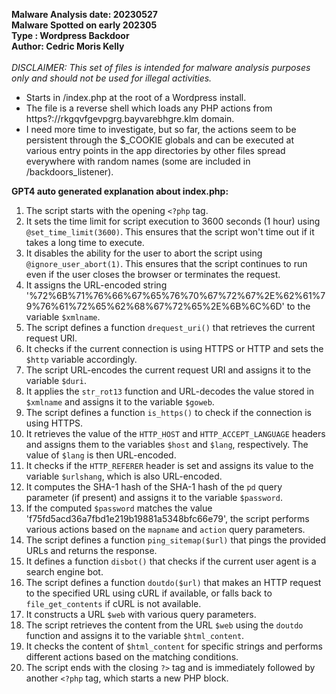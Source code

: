 **Malware Analysis date: 20230527**<br>
**Malware Spotted on early 202305**<br>
**Type : Wordpress Backdoor**<br>
**Author: Cedric Moris Kelly**<br>
<br>
*DISCLAIMER: This set of files is intended for malware analysis purposes only and should not be used for illegal activities.*

* Starts in /index.php at the root of a Wordpress install.
* The file is a reverse shell which loads any PHP actions from https?://rkgqvfgevpgrg.bayvarebhgre.klm domain.
* I need more time to investigate, but so far, the actions seem to be persistent through the $_COOKIE globals and can be executed at various entry points in the app directories by other files spread everywhere with random names (some are included in /backdoors_listener).

**GPT4 auto generated explanation about index.php:**
1. The script starts with the opening `<?php` tag.
2. It sets the time limit for script execution to 3600 seconds (1 hour) using `@set_time_limit(3600)`. This ensures that the script won't time out if it takes a long time to execute.
3. It disables the ability for the user to abort the script using `@ignore_user_abort(1)`. This ensures that the script continues to run even if the user closes the browser or terminates the request.
4. It assigns the URL-encoded string '%72%6B%71%76%66%67%65%76%70%67%72%67%2E%62%61%79%76%61%72%65%62%68%67%72%65%2E%6B%6C%6D' to the variable `$xmlname`.
5. The script defines a function `drequest_uri()` that retrieves the current request URI.
6. It checks if the current connection is using HTTPS or HTTP and sets the `$http` variable accordingly.
7. The script URL-encodes the current request URI and assigns it to the variable `$duri`.
8. It applies the `str_rot13` function and URL-decodes the value stored in `$xmlname` and assigns it to the variable `$goweb`.
9. The script defines a function `is_https()` to check if the connection is using HTTPS.
10. It retrieves the value of the `HTTP_HOST` and `HTTP_ACCEPT_LANGUAGE` headers and assigns them to the variables `$host` and `$lang`, respectively. The value of `$lang` is then URL-encoded.
11. It checks if the `HTTP_REFERER` header is set and assigns its value to the variable `$urlshang`, which is also URL-encoded.
12. It computes the SHA-1 hash of the SHA-1 hash of the `pd` query parameter (if present) and assigns it to the variable `$password`.
13. If the computed `$password` matches the value 'f75fd5acd36a7fbd1e219b19881a5348bfc66e79', the script performs various actions based on the `mapname` and `action` query parameters.
14. The script defines a function `ping_sitemap($url)` that pings the provided URLs and returns the response.
15. It defines a function `disbot()` that checks if the current user agent is a search engine bot.
16. The script defines a function `doutdo($url)` that makes an HTTP request to the specified URL using cURL if available, or falls back to `file_get_contents` if cURL is not available.
17. It constructs a URL `$web` with various query parameters.
18. The script retrieves the content from the URL `$web` using the `doutdo` function and assigns it to the variable `$html_content`.
19. It checks the content of `$html_content` for specific strings and performs different actions based on the matching conditions.
20. The script ends with the closing `?>` tag and is immediately followed by another `<?php` tag, which starts a new PHP block.
